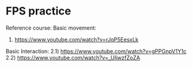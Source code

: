 # FPS practice
 
Reference course:
Basic movement:
1) https://www.youtube.com/watch?v=rJqP5EesxLk

Basic Interaction:
2.1) https://www.youtube.com/watch?v=gPPGnpV1Y1c
2.2) https://www.youtube.com/watch?v=_UIiwzfZoZA